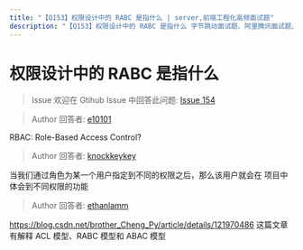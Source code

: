 ```yaml
---
title: "【Q153】权限设计中的 RABC 是指什么 | server,前端工程化高频面试题"
description: "【Q153】权限设计中的 RABC 是指什么 字节跳动面试题、阿里腾讯面试题、美团小米面试题。"
---
```


# 权限设计中的 RABC 是指什么

> Issue
> 欢迎在 Gtihub Issue 中回答此问题: [Issue 154](https://github.com/shfshanyue/Daily-Question/issues/154)

> Author
> 回答者: [e10101](https://github.com/e10101)

RBAC: Role-Based Access Control?

> Author
> 回答者: [knockkeykey](https://github.com/knockkeykey)

当我们通过角色为某一个用户指定到不同的权限之后，那么该用户就会在 项目中体会到不同权限的功能

> Author
> 回答者: [ethanlamm](https://github.com/ethanlamm)

https://blog.csdn.net/brother_Cheng_Py/article/details/121970486
这篇文章有解释 ACL 模型、RABC 模型和 ABAC 模型

